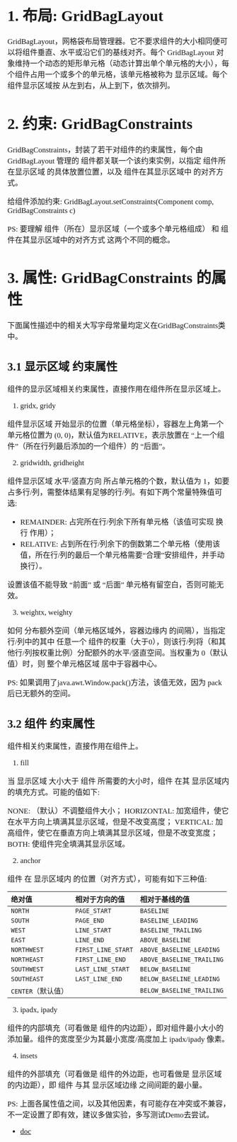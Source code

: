 <span  style="font-family: Simsun,serif; font-size: 17px; ">

# 1. 布局: GridBagLayout

GridBagLayout，网格袋布局管理器。它不要求组件的大小相同便可以将组件垂直、水平或沿它们的基线对齐。每个 GridBagLayout 对象维持一个动态的矩形单元格（动态计算出单个单元格的大小），每个组件占用一个或多个的单元格，该单元格被称为 显示区域。每个组件显示区域按 从左到右，从上到下，依次排列。

# 2. 约束: GridBagConstraints

GridBagConstraints，封装了若干对组件的约束属性，每个由 GridBagLayout 管理的 组件都关联一个该约束实例，以指定 组件所在显示区域 的具体放置位置，以及 组件在其显示区域中 的对齐方式。

给组件添加约束: GridBagLayout.setConstraints(Component comp, GridBagConstraints c)

PS: 要理解 组件（所在）显示区域（一个或多个单元格组成） 和 组件在其显示区域中的对齐方式 这两个不同的概念。

# 3. 属性: GridBagConstraints 的属性

下面属性描述中的相关大写字母常量均定义在GridBagConstraints类中。

## 3.1 显示区域 约束属性

组件的显示区域相关约束属性，直接作用在组件所在显示区域上。

1. gridx, gridy

组件显示区域 开始显示的位置（单元格坐标），容器左上角第一个单元格位置为 (0, 0)，默认值为RELATIVE，表示放置在 “上一个组件”（所在行列最后添加的一个组件）的 “后面”。

2. gridwidth, gridheight

组件显示区域 水平/竖直方向 所占单元格的个数，默认值为 1，如要占多行/列，需整体结果有足够的行/列。有如下两个常量特殊值可选:

- REMAINDER: 占完所在行/列余下所有单元格（该值可实现 换行 作用）；
- RELATIVE: 占到所在行/列余下的倒数第二个单元格（使用该值，所在行/列的最后一个单元格需要“合理”安排组件，并手动换行）。

设置该值不能导致 “前面” 或 “后面” 单元格有留空白，否则可能无效。

3. weightx, weighty

如何 分布额外空间（单元格区域外，容器边缘内 的间隔），当指定行/列中的其中 任意一个 组件的权重（大于0），则该行/列将（和其他行/列按权重比例）分配额外的水平/竖直空间。当权重为 0（默认值）时，则 整个单元格区域 居中于容器中心。

PS: 如果调用了java.awt.Window.pack()方法，该值无效，因为 pack 后已无额外的空间。

## 3.2 组件 约束属性

组件相关约束属性，直接作用在组件上。

1. fill

当 显示区域 大小大于 组件 所需要的大小时，组件 在其 显示区域内 的填充方式。可能的值如下:

NONE: （默认）不调整组件大小；
HORIZONTAL: 加宽组件，使它在水平方向上填满其显示区域，但是不改变高度；
VERTICAL: 加高组件，使它在垂直方向上填满其显示区域，但是不改变宽度；
BOTH: 使组件完全填满其显示区域。

2. anchor

组件 在 显示区域内 的位置（对齐方式），可能有如下三种值:

<table><thead><tr><th align="left">绝对值</th><th align="left">相对于方向的值</th><th align="left">相对于基线的值</th></tr></thead><tbody><tr><td align="left"><code>NORTH</code></td><td align="left"><code>PAGE_START</code></td><td align="left"><code>BASELINE</code></td></tr><tr><td align="left"><code>SOUTH</code></td><td align="left"><code>PAGE_END</code></td><td align="left"><code>BASELINE_LEADING</code></td></tr><tr><td align="left"><code>WEST</code></td><td align="left"><code>LINE_START</code></td><td align="left"><code>BASELINE_TRAILING</code></td></tr><tr><td align="left"><code>EAST</code></td><td align="left"><code>LINE_END</code></td><td align="left"><code>ABOVE_BASELINE</code></td></tr><tr><td align="left"><code>NORTHWEST</code></td><td align="left"><code>FIRST_LINE_START</code></td><td align="left"><code>ABOVE_BASELINE_LEADING</code></td></tr><tr><td align="left"><code>NORTHEAST</code></td><td align="left"><code>FIRST_LINE_END</code></td><td align="left"><code>ABOVE_BASELINE_TRAILING</code></td></tr><tr><td align="left"><code>SOUTHWEST</code></td><td align="left"><code>LAST_LINE_START</code></td><td align="left"><code>BELOW_BASELINE</code></td></tr><tr><td align="left"><code>SOUTHEAST</code></td><td align="left"><code>LAST_LINE_END</code></td><td align="left"><code>BELOW_BASELINE_LEADING</code></td></tr><tr><td align="left"><code>CENTER</code>（默认值）</td><td align="left"></td><td align="left"><code>BELOW_BASELINE_TRAILING</code></td></tr></tbody></table>

3. ipadx, ipady

组件的内部填充（可看做是 组件的内边距），即对组件最小大小的添加量。组件的宽度至少为其最小宽度/高度加上 ipadx/ipady 像素。

4. insets

组件的外部填充（可看做是 组件的外边距，也可看做是 显示区域 的内边距），即 组件 与其 显示区域边缘 之间间距的最小量。

PS: 上面各属性值之间，以及其他因素，有可能存在冲突或不兼容，不一定设置了即有效，建议多做实验，多写测试Demo去尝试。

- [doc](https://docs.oracle.com/javase/8/docs/api/java/awt/GridBagLayout.html)

</span>